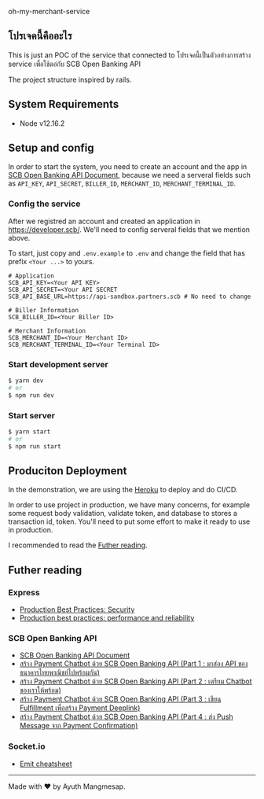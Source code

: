 oh-my-merchant-service

## โปรเจคนี้คืออะไร

This is just an POC of the service that connected to
โปรเจคนี้เป็นตัวอย่างการสร้าง service เพื่อใช้ตอ่กับ SCB Open Banking API

The project structure inspired by rails.

## System Requirements

- Node v12.16.2

## Setup and config

In order to start the system, you need to create an account and the app in [SCB Open Banking API Document](https://developer.scb/), because we need a serveral fields such as `API_KEY`, `API_SECRET`, `BILLER_ID`, `MERCHANT_ID`, `MERCHANT_TERMINAL_ID`.

### Config the service

After we registred an account and created an application in https://developer.scb/.
We'll need to config serveral fields that we mention above.

To start, just copy and `.env.example` to `.env` and change the field that has prefix `<Your ...>` to yours.

```
# Application
SCB_API_KEY=<Your API KEY>
SCB_API_SECRET=<Your API SECRET
SCB_API_BASE_URL=https://api-sandbox.partners.scb # No need to change

# Biller Information
SCB_BILLER_ID=<Your Biller ID>

# Merchant Information
SCB_MERCHANT_ID=<Your Merchant ID>
SCB_MERCHANT_TERMINAL_ID=<Your Terminal ID>
```

### Start development server

```bash
$ yarn dev
# or
$ npm run dev
```

### Start server

```bash
$ yarn start
# or
$ npm run start
```

## Produciton Deployment

In the demonstration, we are using the [Heroku](https://www.heroku.com/) to deploy and do CI/CD.

In order to use project in production, we have many concerns, for example some request body validation, validate token, and database to stores a transaction id, token. You'll need to put some effort to make it ready to use in production.

I recommended to read the [Futher reading](#Futher-reading).


## Futher reading

### Express
- [Production Best Practices: Security](https://expressjs.com/en/advanced/best-practice-security.html)
- [Production best practices: performance and reliability](https://expressjs.com/en/advanced/best-practice-performance.html)

### SCB Open Banking API
- [SCB Open Banking API Document](https://developer.scb/)
- [สร้าง Payment Chatbot ด้วย SCB Open Banking API (Part 1 : มาส่อง API ของธนาคารไทยพาณิชย์ไปพร้อมกัน)](https://medium.com/@aijo/%E0%B8%AA%E0%B8%A3%E0%B9%89%E0%B8%B2%E0%B8%87-payment-chatbot-%E0%B8%94%E0%B9%89%E0%B8%A7%E0%B8%A2-scb-open-banking-api-part-1-ac1095e76ec9)
- [สร้าง Payment Chatbot ด้วย SCB Open Banking API (Part 2 : เตรียม Chatbot ของเราให้พร้อม)](https://medium.com/@aijo/%E0%B8%AA%E0%B8%A3%E0%B9%89%E0%B8%B2%E0%B8%87-payment-chatbot-%E0%B8%94%E0%B9%89%E0%B8%A7%E0%B8%A2-scb-open-banking-api-part-2-2dc3cc20c83b)
- [สร้าง Payment Chatbot ด้วย SCB Open Banking API (Part 3 : เขียน Fulfillment เพื่อสร้าง Payment Deeplink)](https://medium.com/@aijo/%E0%B8%AA%E0%B8%A3%E0%B9%89%E0%B8%B2%E0%B8%87-payment-chatbot-%E0%B8%94%E0%B9%89%E0%B8%A7%E0%B8%A2-scb-open-banking-api-part-3-161bdc0aa64b)
- [สร้าง Payment Chatbot ด้วย SCB Open Banking API (Part 4 : ส่ง Push Message จาก Payment Confirmation)](https://medium.com/@aijo/%E0%B8%AA%E0%B8%A3%E0%B9%89%E0%B8%B2%E0%B8%87-payment-chatbot-%E0%B8%94%E0%B9%89%E0%B8%A7%E0%B8%A2-scb-open-banking-api-part-4-a84034306ee1)

### Socket.io
- [Emit cheatsheet](https://socket.io/docs/emit-cheatsheet/)


---

Made with ❤️ by Ayuth Mangmesap.